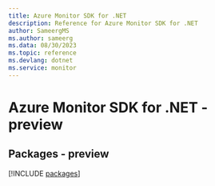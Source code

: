 ```yaml
---
title: Azure Monitor SDK for .NET
description: Reference for Azure Monitor SDK for .NET
author: SameergMS
ms.author: sameerg
ms.data: 08/30/2023
ms.topic: reference
ms.devlang: dotnet
ms.service: monitor
---
```

# Azure Monitor SDK for .NET - preview
## Packages - preview
[!INCLUDE [packages](monitor-index.md)]